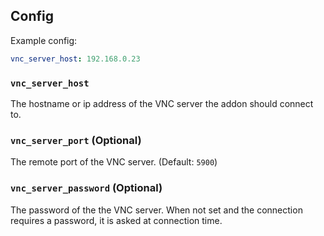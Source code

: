## Config

Example config:

```yaml
vnc_server_host: 192.168.0.23
```

### `vnc_server_host`

The hostname or ip address of the VNC server the addon should connect to.

### `vnc_server_port` (Optional)

The remote port of the VNC server. (Default: `5900`)

### `vnc_server_password` (Optional)

The password of the the VNC server. When not set and the connection requires a password, it is asked at connection time.
